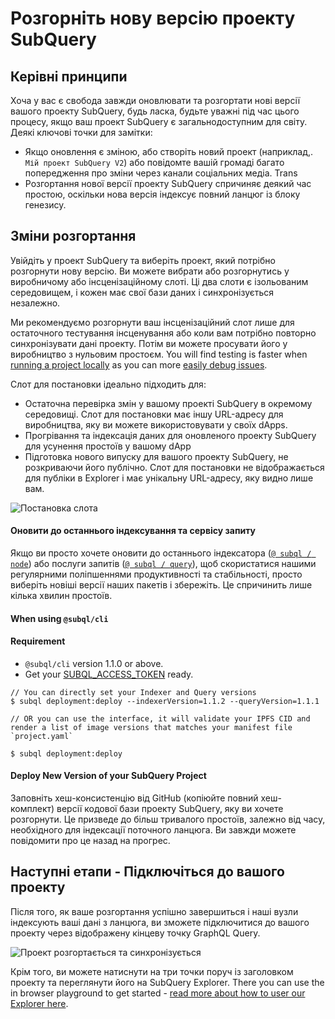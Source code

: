 # Розгорніть нову версію проекту SubQuery

## Керівні принципи

Хоча у вас є свобода завжди оновлювати та розгортати нові версії вашого проекту SubQuery, будь ласка, будьте уважні під час цього процесу, якщо ваш проект SubQuery є загальнодоступним для світу. Деякі ключові точки для замітки:

- Якщо оновлення є зміною, або створіть новий проект (наприклад,. ` Мій проект SubQuery V2 `) або повідомте вашій громаді багато попередження про зміни через канали соціальних медіа. Trans
- Розгортання нової версії проекту SubQuery спричиняє деякий час простою, оскільки нова версія індексує повний ланцюг із блоку генезису.

## Зміни розгортання

Увійдіть у проект SubQuery та виберіть проект, який потрібно розгорнути нову версію. Ви можете вибрати або розгорнутись у виробничому або інсценізаційному слоті. Ці два слоти є ізольованим середовищем, і кожен має свої бази даних і синхронізується незалежно.

Ми рекомендуємо розгорнути ваш інсценізаційний слот лише для остаточного тестування інсценування або коли вам потрібно повторно синхронізувати дані проекту. Потім ви можете просувати його у виробництво з нульовим простоєм. You will find testing is faster when [running a project locally](../run_publish/run.md) as you can more [easily debug issues](../academy/tutorials_examples/debug-projects.md).

Слот для постановки ідеально підходить для:

- Остаточна перевірка змін у вашому проекті SubQuery в окремому середовищі. Слот для постановки має іншу URL-адресу для виробництва, яку ви можете використовувати у своїх dApps.
- Прогрівання та індексація даних для оновленого проекту SubQuery для усунення простоїв у вашому dApp
- Підготовка нового випуску для вашого проекту SubQuery, не розкриваючи його публічно. Слот для постановки не відображається для публіки в Explorer і має унікальну URL-адресу, яку видно лише вам.

![Постановка слота](/assets/img/staging_slot.png)

#### Оновити до останнього індексування та сервісу запиту

Якщо ви просто хочете оновити до останнього індексатора ([` @ subql / node `](https://www.npmjs.com/package/@subql/node)) або послуги запитів ([` @ subql / query `](https://www.npmjs.com/package/@subql/query)), щоб скористатися нашими регулярними поліпшеннями продуктивності та стабільності, просто виберіть новіші версії наших пакетів і збережіть. Це спричинить лише кілька хвилин простоїв.

#### When using `@subql/cli`
#### Requirement
- `@subql/cli` version 1.1.0 or above.
- Get your [SUBQL_ACCESS_TOKEN](/docs/run_publish/ipfs.md#prepare-your-subqlaccesstoken) ready.
```
// You can directly set your Indexer and Query versions
$ subql deployment:deploy --indexerVersion=1.1.2 --queryVersion=1.1.1

// OR you can use the interface, it will validate your IPFS CID and render a list of image versions that matches your manifest file `project.yaml`

$ subql deployment:deploy
```
#### Deploy New Version of your SubQuery Project

Заповніть хеш-консистенцію від GitHub (копіюйте повний хеш-комплект) версії кодової бази проекту SubQuery, яку ви хочете розгорнути. Це призведе до більш тривалого простоїв, залежно від часу, необхідного для індексації поточного ланцюга. Ви завжди можете повідомити про це назад на прогрес.

## Наступні етапи - Підключіться до вашого проекту

Після того, як ваше розгортання успішно завершиться і наші вузли індексують ваші дані з ланцюга, ви зможете підключитися до вашого проекту через відображену кінцеву точку GraphQL Query.

![Проект розгортається та синхронізується](/assets/img/projects-deploy-sync.png)

Крім того, ви можете натиснути на три точки поруч із заголовком проекту та переглянути його на SubQuery Explorer. There you can use the in browser playground to get started - [read more about how to user our Explorer here](../run_publish/query.md).
